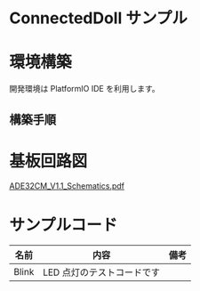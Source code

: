 # ConnectedDoll サンプル

# 環境構築
開発環境は PlatformIO IDE を利用します。

## 構築手順


# 基板回路図
[ADE32CM_V1.1_Schematics.pdf](https://github.com/bit-trade-one/ADE32CD-Connected-Doll/blob/master/Schematics/ADE32CM_V1.1_Schematics.pdf)

# サンプルコード

| 名前 | 内容 | 備考 | 
|:--:|:--:|:--:|
|Blink|LED 点灯のテストコードです||

